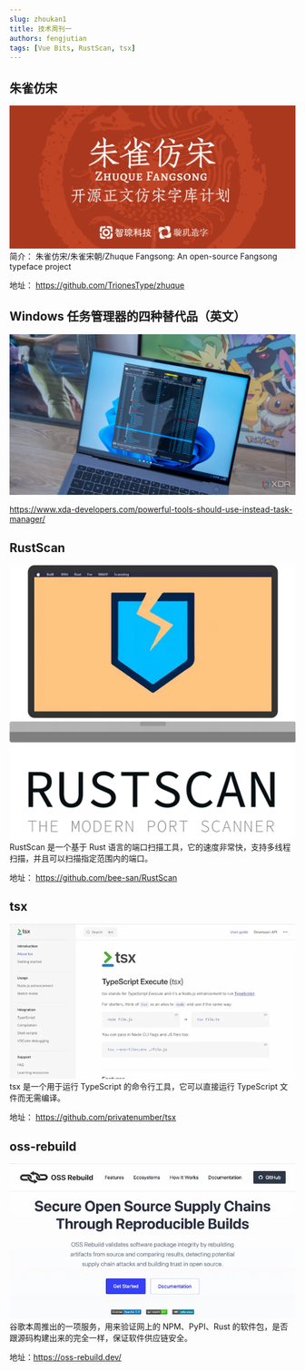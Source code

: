 ```yaml
---
slug: zhoukan1
title: 技术周刊一
authors: fengjutian
tags: [Vue Bits, RustScan, tsx]
---
```


## 朱雀仿宋
![alt text](./static/imgs/zhuque.png)
简介：
朱雀仿宋/朱雀宋朝/Zhuque Fangsong: An open-source Fangsong typeface project

地址：
https://github.com/TrionesType/zhuque


## Windows 任务管理器的四种替代品（英文）
![alt text](./static/imgs/windows.png)

https://www.xda-developers.com/powerful-tools-should-use-instead-task-manager/

## RustScan
![alt text](./static/imgs/rustscan.png)
RustScan 是一个基于 Rust 语言的端口扫描工具，它的速度非常快，支持多线程扫描，并且可以扫描指定范围内的端口。

地址：
https://github.com/bee-san/RustScan

## tsx
![alt text](./static//imgs/tsx.png)
tsx 是一个用于运行 TypeScript 的命令行工具，它可以直接运行 TypeScript 文件而无需编译。

地址：
https://github.com/privatenumber/tsx

## oss-rebuild
![alt text](./static/imgs/image.png)
谷歌本周推出的一项服务，用来验证网上的 NPM、PyPI、Rust 的软件包，是否跟源码构建出来的完全一样，保证软件供应链安全。

地址：https://oss-rebuild.dev/

